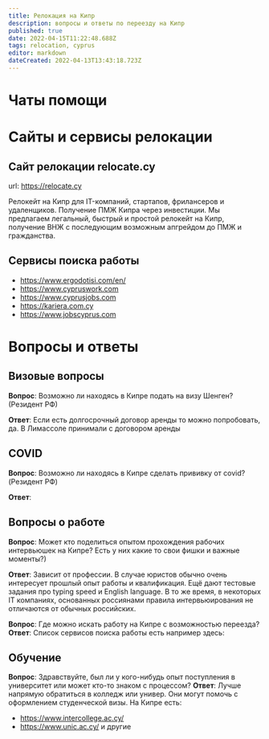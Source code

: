 ```yaml
---
title: Релокация на Кипр
description: вопросы и ответы по переезду на Кипр
published: true
date: 2022-04-15T11:22:48.688Z
tags: relocation, cyprus
editor: markdown
dateCreated: 2022-04-13T13:43:18.723Z
---
```


# Чаты помощи

# Сайты и сервисы релокации

## Сайт релокации relocate.cy
url: https://relocate.cy

Релокейт на Кипр для IT-компаний, стартапов, фрилансеров и удаленщиков. Получение ПМЖ Кипра через инвестиции. Мы предлагаем легальный, быстрый и простой релокейт на Кипр, получение ВНЖ с последующим возможным апгрейдом до ПМЖ и гражданства.

## Сервисы поиска работы
- https://www.ergodotisi.com/en/
- https://www.cypruswork.com
- https://www.cyprusjobs.com
- https://kariera.com.cy
- https://www.jobscyprus.com

# Вопросы и ответы

## Визовые вопросы
**Вопрос**: Возможно ли находясь в Кипре подать на визу Шенген? (Резидент РФ)

**Ответ**: Если есть долгосрочный договор аренды то можно попробовать, да. В Лимассоле принимали с договором аренды

## COVID
**Вопрос**: Возможно ли находясь в Кипре сделать прививку от covid? (Резидент РФ)

**Ответ**: 

## Вопросы о работе
**Вопрос**: Может кто поделиться опытом прохождения рабочих интервьюшек на Кипре? Есть у них какие то свои фишки и важные моменты?)

**Ответ**: Зависит от профессии. В случае юристов обычно очень интересует прошлый опыт работы и квалификация. Ещё дают тестовые задания про typing speed и English language. В то же время, в некоторых IT компаниях, основанных россиянами правила интервьюирования не отличаются от обычных российских.

**Вопрос**: Где можно искать работу на Кипре с возможностью переезда?
**Ответ**: Список сервисов поиска работы есть например здесь: 

## Обучение

**Вопрос**: Здравствуйте, был ли у кого-нибудь опыт поступления в университет или может кто-то знаком с процессом?
**Ответ**: Лучше напрямую обратиться в колледж или универ. Они могут помочь с оформлением студенческой визы. На Кипре есть: 
- https://www.intercollege.ac.cy/
- https://www.unic.ac.cy/
и другие